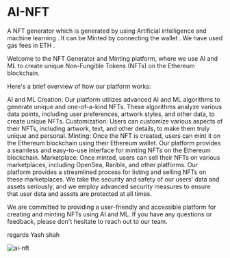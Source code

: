 # AI-NFT
A NFT generator which is generated by using Artificial intelligence and machine learning . It can be Minted by connecting the wallet . We have used gas fees  in ETH .


Welcome to the NFT Generator and Minting platform, where we use AI and ML to create unique Non-Fungible Tokens (NFTs) on the Ethereum blockchain.

Here's a brief overview of how our platform works:

AI and ML Creation: Our platform utilizes advanced AI and ML algorithms to generate unique and one-of-a-kind NFTs. These algorithms analyze various data points, including user preferences, artwork styles, and other data, to create unique NFTs.
Customization: Users can customize various aspects of their NFTs, including artwork, text, and other details, to make them truly unique and personal.
Minting: Once the NFT is created, users can mint it on the Ethereum blockchain using their Ethereum wallet. Our platform provides a seamless and easy-to-use interface for minting NFTs on the Ethereum blockchain.
Marketplace: Once minted, users can sell their NFTs on various marketplaces, including OpenSea, Rarible, and other platforms. Our platform provides a streamlined process for listing and selling NFTs on these marketplaces.
We take the security and safety of our users' data and assets seriously, and we employ advanced security measures to ensure that user data and assets are protected at all times.

We are committed to providing a user-friendly and accessible platform for creating and minting NFTs using AI and ML. If you have any questions or feedback, please don't hesitate to reach out to our  team.

regards Yash shah

![ai-nft](https://user-images.githubusercontent.com/121884963/235498866-01574376-ed80-4e0c-9fa0-396472ec0aff.jpeg)

